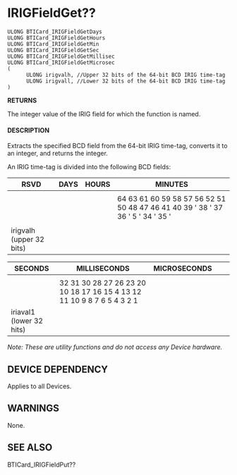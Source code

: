 # **IRIGFieldGet??**

```
ULONG BTICard_IRIGFieldGetDays
ULONG BTICard_IRIGFieldGetHours
ULONG BTICard_IRIGFieldGetMin
ULONG BTICard_IRIGFieldGetSec
ULONG BTICard_IRIGFieldGetMillisec
ULONG BTICard_IRIGFieldGetMicrosec
(
      ULONG irigvalh, //Upper 32 bits of the 64-bit BCD IRIG time-tag
      ULONG irigvall, //Lower 32 bits of the 64-bit BCD IRIG time-tag
)
```
**RETURNS**

The integer value of the IRIG field for which the function is named.

#### **DESCRIPTION**

Extracts the specified BCD field from the 64-bit IRIG time-tag, converts it to an integer, and returns the integer.

An IRIG time-tag is divided into the following BCD fields:

| RSVD                     | DAYS | HOURS | MINUTES                                                                                                           |
|--------------------------|------|-------|-------------------------------------------------------------------------------------------------------------------|
|                          |      |       |                                                                                                                   |
|                          |      |       | 64   63   61   60   59   58   57   56   52   51   50   48   47   46   41   40   39 ' 38 ' 37   36 ' 5 ' 34 ' 35 ' |
|                          |      |       |                                                                                                                   |
| irigvalh (upper 32 bits) |      |       |                                                                                                                   |

| SECONDS                  | MILLISECONDS                                                                                                               | MICROSECONDS |  |  |
|--------------------------|----------------------------------------------------------------------------------------------------------------------------|--------------|--|--|
|                          |                                                                                                                            |              |  |  |
|                          | 32   31   30   28   27   26   23   20   10   18   17   16   15   4   13   12   11   10   9   8   7   6   5   4   3   2   1 |              |  |  |
| iriaval1 (lower 32 hits) |                                                                                                                            |              |  |  |

*Note: These are utility functions and do not access any Device hardware.*

## **DEVICE DEPENDENCY**

Applies to all Devices.

## **WARNINGS**

None.

## **SEE ALSO**

BTICard\_IRIGFieldPut??
